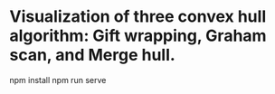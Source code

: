# Visualization of three convex hull algorithm: Gift wrapping, Graham scan, and Merge hull.

npm install
npm run serve
